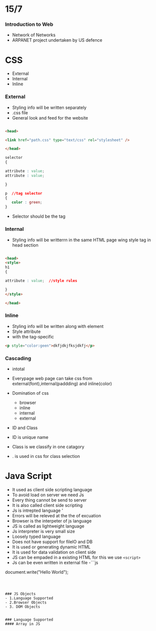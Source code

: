  # 15/7
 ### Introduction to Web
 
 - Network of Networks
 - ARPANET project undertaken by US defence
 
 # CSS 
 - External
 - Internal 
 - Inline
 
 ### External 
 - Styling info will be written separately 
 - .css file
 - General look and feed for the website
 
 ```html
 
 <head>
 
 <link href="path.css" type="text/css" rel="stylesheet" />
 
 </head>
 
 ```
 ```css
 selector 
 {
 
 attribute : value;
 attribute : value;
 
 }
 
 p	//tag selector
 {
 	color : green;	
 }
 ```
 - Selector should be the tag
 
 
 ### Internal 
 - Styling info will be writterrn in the same HTML page wing style tag in head section

```html

<head>
<style>
h1
{

attribute : value;	//style rules

}
</style>

</head>

```

### Inline
- Styling info will be written along with element
- Style attribute
- with the tag-specific	

```html
<p style="color:geen">dkfjdkjfksjdkfj</p>
```

### Cascading 
- intotal 
- Everypage web page can take css from external(font),internal(paddding) and inline(color)

- Domination of css
	- browser
	- inline
	- internal
	- external

- ID and Class
- ID is unique name 
- Class is we classify in one catagory
-  . is used in css for class selection


# Java Script
- It used as client side scripting language
- To avoid load on server we need Js
- Every thing cannot be send to server
- It is also called client side scripting
- Js is intrepted language '
- Errors will be releved at the the of excuation
- Browser is the interpeter of js language 
- JS is called as lightweight language
- Js interpreter is very small size
- Loosely typed language
- Does not have support for fileIO and DB
- It is used or generating dynamic HTML
- It is used for data validation on client side 
- JS can be empaded in a existing HTML for this we use `<script>`
- Js can be even written in external file 
-```js

document.write("Hello World");

```



### JS Objects
- 1.Language Supported
- 2.Browser Objects
- 3. DOM Objects


### Language Supported
#### Array in JS 




